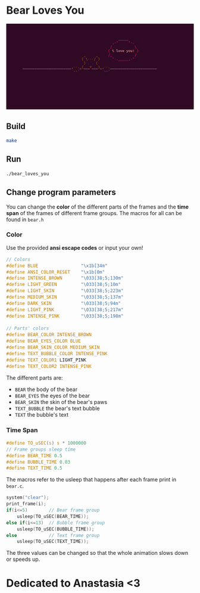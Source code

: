 # Bear Loves You
![bear peeking from under the table saying "i love you"](.md_img/bear.png "Bear")

## Build
```bash
make
```

## Run
```bash
./bear_loves_you
```

## Change program parameters
You can change the **color** of the different parts of the frames and the **time span** of the frames of different frame groups. The macros for all can be found in `bear.h`

### Color
Use the provided **ansi escape codes** or input your own!
```c
// Colors
#define BLUE                "\x1b[34m"
#define ANSI_COLOR_RESET    "\x1b[0m"
#define INTENSE_BROWN       "\033[38;5;130m"
#define LIGHT_GREEN         "\033[38;5;10m"
#define LIGHT_SKIN          "\033[38;5;223m"
#define MEDIUM_SKIN         "\033[38;5;137m"
#define DARK_SKIN           "\033[38;5;94m" 
#define LIGHT_PINK          "\033[38;5;217m" 
#define INTENSE_PINK        "\033[38;5;198m" 

// Parts' colors
#define BEAR_COLOR INTENSE_BROWN
#define BEAR_EYES_COLOR BLUE
#define BEAR_SKIN_COLOR MEDIUM_SKIN
#define TEXT_BUBBLE_COLOR INTENSE_PINK
#define TEXT_COLOR1 LIGHT_PINK
#define TEXT_COLOR2 INTENSE_PINK
```

The different parts are:
- `BEAR` the body of the bear
- `BEAR_EYES` the eyes of the bear
- `BEAR_SKIN` the skin of the bear's paws
- `TEXT_BUBBLE` the bear's text bubble
- `TEXT` the bubble's text

### Time Span
```c
#define TO_uSEC(s) s * 1000000
// Frame groups sleep time
#define BEAR_TIME 0.5
#define BUBBLE_TIME 0.03
#define TEXT_TIME 0.5
```
The macros refer to the usleep that happens after each frame print in `bear.c`.
```c
system("clear");
print_frame(i);
if(i<=5)        // Bear frame group
    usleep(TO_uSEC(BEAR_TIME));
else if(i<=13)  // Bubble frame group
    usleep(TO_uSEC(BUBBLE_TIME));
else            // Text frame group
    usleep(TO_uSEC(TEXT_TIME));
```
The three values can be changed so that the whole animation slows down or speeds up.

# Dedicated to Anastasia <3
